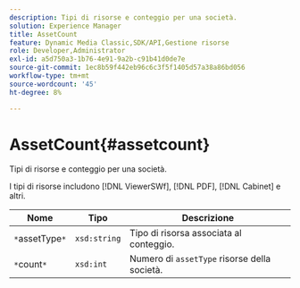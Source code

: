 ```yaml
---
description: Tipi di risorse e conteggio per una società.
solution: Experience Manager
title: AssetCount
feature: Dynamic Media Classic,SDK/API,Gestione risorse
role: Developer,Administrator
exl-id: a5d750a3-1b76-4e91-9a2b-c91b41d0de7e
source-git-commit: 1ec8b59f442eb96c6c3f5f1405d57a38a86bd056
workflow-type: tm+mt
source-wordcount: '45'
ht-degree: 8%

---
```


# AssetCount{#assetcount}

Tipi di risorse e conteggio per una società.

I tipi di risorse includono [!DNL ViewerSWf], [!DNL PDF], [!DNL Cabinet] e altri.

| Nome | Tipo | Descrizione |
|---|---|---|
| `*`assetType`*` | `xsd:string` | Tipo di risorsa associata al conteggio. |
| `*`count`*` | `xsd:int` | Numero di `assetType` risorse della società. |
